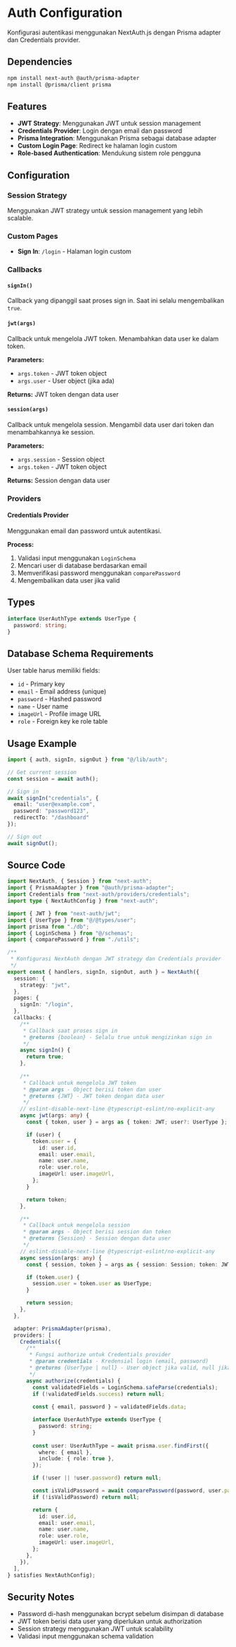 # Auth Configuration

Konfigurasi autentikasi menggunakan NextAuth.js dengan Prisma adapter dan Credentials provider.

## Dependencies

```bash
npm install next-auth @auth/prisma-adapter
npm install @prisma/client prisma
```

## Features

- **JWT Strategy**: Menggunakan JWT untuk session management
- **Credentials Provider**: Login dengan email dan password
- **Prisma Integration**: Menggunakan Prisma sebagai database adapter
- **Custom Login Page**: Redirect ke halaman login custom
- **Role-based Authentication**: Mendukung sistem role pengguna

## Configuration

### Session Strategy
Menggunakan JWT strategy untuk session management yang lebih scalable.

### Custom Pages
- **Sign In**: `/login` - Halaman login custom

### Callbacks

#### `signIn()`
Callback yang dipanggil saat proses sign in. Saat ini selalu mengembalikan `true`.

#### `jwt(args)`
Callback untuk mengelola JWT token. Menambahkan data user ke dalam token.

**Parameters:**
- `args.token` - JWT token object
- `args.user` - User object (jika ada)

**Returns:** JWT token dengan data user

#### `session(args)`
Callback untuk mengelola session. Mengambil data user dari token dan menambahkannya ke session.

**Parameters:**
- `args.session` - Session object
- `args.token` - JWT token object

**Returns:** Session dengan data user

### Providers

#### Credentials Provider
Menggunakan email dan password untuk autentikasi.

**Process:**
1. Validasi input menggunakan `LoginSchema`
2. Mencari user di database berdasarkan email
3. Memverifikasi password menggunakan `comparePassword`
4. Mengembalikan data user jika valid

## Types

```typescript
interface UserAuthType extends UserType {
  password: string;
}
```

## Database Schema Requirements

User table harus memiliki fields:
- `id` - Primary key
- `email` - Email address (unique)
- `password` - Hashed password
- `name` - User name
- `imageUrl` - Profile image URL
- `role` - Foreign key ke role table

## Usage Example

```typescript
import { auth, signIn, signOut } from "@/lib/auth";

// Get current session
const session = await auth();

// Sign in
await signIn("credentials", {
  email: "user@example.com",
  password: "password123",
  redirectTo: "/dashboard"
});

// Sign out
await signOut();
```

## Source Code

```typescript
import NextAuth, { Session } from "next-auth";
import { PrismaAdapter } from "@auth/prisma-adapter";
import Credentials from "next-auth/providers/credentials";
import type { NextAuthConfig } from "next-auth";

import { JWT } from "next-auth/jwt";
import { UserType } from "@/@types/user";
import prisma from "./db";
import { LoginSchema } from "@/schemas";
import { comparePassword } from "./utils";

/**
 * Konfigurasi NextAuth dengan JWT strategy dan Credentials provider
 */
export const { handlers, signIn, signOut, auth } = NextAuth({
  session: {
    strategy: "jwt",
  },
  pages: {
    signIn: "/login",
  },
  callbacks: {
    /**
     * Callback saat proses sign in
     * @returns {boolean} - Selalu true untuk mengizinkan sign in
     */
    async signIn() {
      return true;
    },
    
    /**
     * Callback untuk mengelola JWT token
     * @param args - Object berisi token dan user
     * @returns {JWT} - JWT token dengan data user
     */
    // eslint-disable-next-line @typescript-eslint/no-explicit-any
    async jwt(args: any) {
      const { token, user } = args as { token: JWT; user?: UserType };

      if (user) {
        token.user = {
          id: user.id,
          email: user.email,
          name: user.name,
          role: user.role,
          imageUrl: user.imageUrl,
        };
      }

      return token;
    },

    /**
     * Callback untuk mengelola session
     * @param args - Object berisi session dan token
     * @returns {Session} - Session dengan data user
     */
    // eslint-disable-next-line @typescript-eslint/no-explicit-any
    async session(args: any) {
      const { session, token } = args as { session: Session; token: JWT };

      if (token.user) {
        session.user = token.user as UserType;
      }

      return session;
    },
  },

  adapter: PrismaAdapter(prisma),
  providers: [
    Credentials({
      /**
       * Fungsi authorize untuk Credentials provider
       * @param credentials - Kredensial login (email, password)
       * @returns {UserType | null} - User object jika valid, null jika tidak
       */
      async authorize(credentials) {
        const validatedFields = LoginSchema.safeParse(credentials);
        if (!validatedFields.success) return null;
        
        const { email, password } = validatedFields.data;

        interface UserAuthType extends UserType {
          password: string;
        }
        
        const user: UserAuthType = await prisma.user.findFirst({
          where: { email },
          include: { role: true },
        });

        if (!user || !user.password) return null;

        const isValidPassword = await comparePassword(password, user.password);
        if (!isValidPassword) return null;

        return {
          id: user.id,
          email: user.email,
          name: user.name,
          role: user.role,
          imageUrl: user.imageUrl,
        };
      },
    }),
  ],
} satisfies NextAuthConfig);
```

## Security Notes

- Password di-hash menggunakan bcrypt sebelum disimpan di database
- JWT token berisi data user yang diperlukan untuk authorization
- Session strategy menggunakan JWT untuk scalability
- Validasi input menggunakan schema validation